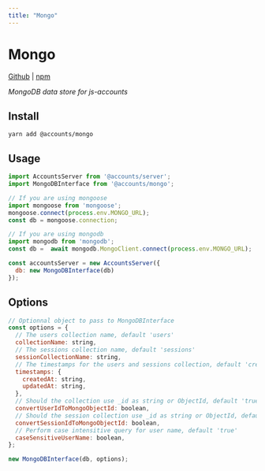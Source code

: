 ```yaml
---
title: "Mongo"
---
```


# Mongo

[Github](https://github.com/js-accounts/mongo) | [npm](https://www.npmjs.com/package/@accounts/mongo)

*MongoDB data store for js-accounts*

## Install

```
yarn add @accounts/mongo
```

## Usage

```javascript
import AccountsServer from '@accounts/server';
import MongoDBInterface from '@accounts/mongo';

// If you are using mongoose
import mongoose from 'mongoose';
mongoose.connect(process.env.MONGO_URL);
const db = mongoose.connection;

// If you are using mongodb
import mongodb from 'mongodb';
const db =  await mongodb.MongoClient.connect(process.env.MONGO_URL);

const accountsServer = new AccountsServer({
  db: new MongoDBInterface(db)
});
```

## Options

```javascript
// Optionnal object to pass to MongoDBInterface
const options = {
  // The users collection name, default 'users'
  collectionName: string,
  // The sessions collection name, default 'sessions'
  sessionCollectionName: string,
  // The timestamps for the users and sessions collection, default 'createdAt' and 'updatedAt'
  timestamps: {
    createdAt: string,
    updatedAt: string,
  },
  // Should the collection use _id as string or ObjectId, default 'true'
  convertUserIdToMongoObjectId: boolean,
  // Should the session collection use _id as string or ObjectId, default 'true'
  convertSessionIdToMongoObjectId: boolean,
  // Perform case intensitive query for user name, default 'true'
  caseSensitiveUserName: boolean,
};

new MongoDBInterface(db, options);
```
